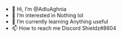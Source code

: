 - 👋 Hi, I’m @AdluAghnia
- 👀 I’m interested in Nothing lol
- 🌱 I’m currently learning Anything useful
- 📫 How to reach me Discord Shieldz#8604

<!---
AdluAghnia/AdluAghnia is a ✨ special ✨ repository because its `README.md` (this file) appears on your GitHub profile.
You can click the Preview link to take a look at your changes.
--->
